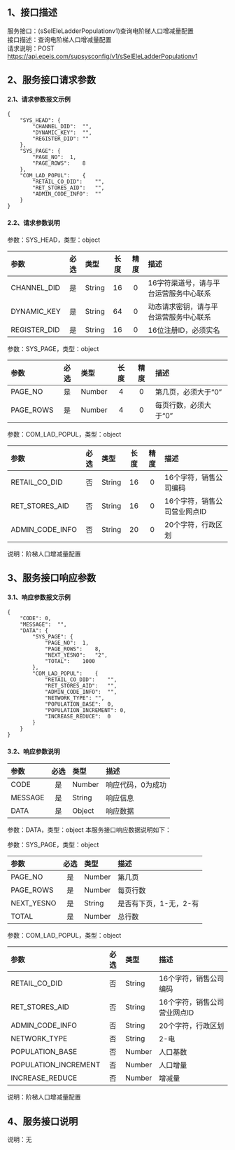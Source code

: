 ## 1、接口描述  
服务接口：(sSelEleLadderPopulationv1)查询电阶梯人口增减量配置  
接口描述：查询电阶梯人口增减量配置  
请求说明：POST https://api.epeis.com/supsysconfig/v1/sSelEleLadderPopulationv1  
  
## 2、服务接口请求参数  
#### 2.1、请求参数报文示例  
~~~  
{
	"SYS_HEAD":	{
		"CHANNEL_DID":	"",
		"DYNAMIC_KEY":	"",
		"REGISTER_DID":	""
	},
	"SYS_PAGE":	{
		"PAGE_NO":	1,
		"PAGE_ROWS":	8
	},
	"COM_LAD_POPUL":	{
		"RETAIL_CO_DID":	"",
		"RET_STORES_AID":	"",
		"ADMIN_CODE_INFO":	""
	}
}  
~~~  
#### 2.2、请求参数说明  
参数：SYS_HEAD，类型：object  
  
| 参数 | 必选 | 类型 | 长度 | 精度 | 描述 |  
| :----------------- | :----: | :-------- | :----: | :----: | :---------------- |  
| CHANNEL_DID | 是 | String | 16 | 0 | 16字符渠道号，请与平台运营服务中心联系 |  
| DYNAMIC_KEY | 是 | String | 64 | 0 | 动态请求密钥，请与平台运营服务中心联系 |  
| REGISTER_DID      |  是  | String   | 16 | 0 | 16位注册ID，必须实名 |  
  
参数：SYS_PAGE，类型：object  
  
| 参数 | 必选 | 类型 | 长度 | 精度 | 描述 |  
| :----------------- | :----: | :-------- | :----: | :----: | :---------------- |  
| PAGE_NO       |  是  | Number   | 4 | 0 | 第几页，必须大于“0” |  
| PAGE_ROWS     |  是  | Number   | 4 | 0 | 每页行数，必须大于“0” |  
  
参数：COM_LAD_POPUL，类型：object  
  
| 参数              | 必选 | 类型     | 长度 | 精度 | 描述             |  
| :----------------- | :----: | :-------- | :----: | :----: | :---------------- |  
| RETAIL_CO_DID |  否  | String   | 16 | 0 | 16个字符，销售公司编码 |  
| RET_STORES_AID |  否  | String   | 16 | 0 | 16个字符，销售公司营业网点ID |  
| ADMIN_CODE_INFO |  否  | String   | 20 | 0 | 20个字符，行政区划 |  
  
说明：阶梯人口增减量配置  
  
## 3、服务接口响应参数  
#### 3.1、响应参数报文示例  
~~~  
{
	"CODE":	0,
	"MESSAGE":	"",
	"DATA":	{
		"SYS_PAGE":	{
			"PAGE_NO":	1,
			"PAGE_ROWS":	8,
			"NEXT_YESNO":	"2",
			"TOTAL":	1000
		},
		"COM_LAD_POPUL":	{
			"RETAIL_CO_DID":	"",
			"RET_STORES_AID":	"",
			"ADMIN_CODE_INFO":	"",
			"NETWORK_TYPE":	"",
			"POPULATION_BASE":	0,
			"POPULATION_INCREMENT":	0,
			"INCREASE_REDUCE":	0
		}
	}
}  
~~~  
#### 3.2、响应参数说明  
  
| 参数              | 必选 | 类型     | 描述             |  
| :----------------- | :----: | :-------- | :---------------- |  
| CODE | 是 | Number | 响应代码，0为成功 |  
| MESSAGE | 是 | String | 响应信息 |  
| DATA | 是 | Object | 响应数据 |  
  
参数：DATA，类型：object 本服务接口响应数据说明如下：  
  
参数：SYS_PAGE，类型：object  
  
| 参数              | 必选 | 类型     | 描述             |  
| :----------------- | :----: | :-------- | :---------------- |  
| PAGE_NO       |  是  | Number   | 第几页 |  
| PAGE_ROWS     |  是  | Number   | 每页行数 |  
| NEXT_YESNO    |  是  | String   | 是否有下页，1-无，2-有 |  
| TOTAL         |  是  | Number   | 总行数 |  
  
参数：COM_LAD_POPUL，类型：object  
  

| 参数              | 必选 | 类型     | 描述             |  
| :----------------- | :----: | :-------- | :---------------- |  
| RETAIL_CO_DID |  否  | String   | 16个字符，销售公司编码 |  
| RET_STORES_AID |  否  | String   | 16个字符，销售公司营业网点ID |  
| ADMIN_CODE_INFO |  否  | String   | 20个字符，行政区划 |  
| NETWORK_TYPE |  否  | String   | 2-电 |  
| POPULATION_BASE |  否  | Number   | 人口基数 |  
| POPULATION_INCREMENT |  否  | Number   | 人口增量 |  
| INCREASE_REDUCE |  否  | Number   | 增减量 |  
  
说明：阶梯人口增减量配置  
## 4、服务接口说明  
说明：无  
